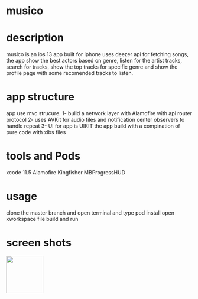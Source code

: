 # musico



# description

musico is an ios 13 app built for iphone uses deezer api for fetching songs, the app show the best actors based on genre,
listen for the artist tracks, search for tracks, show the top tracks for specific genre and show the profile page with some recomended tracks to listen.



# app structure
 app use mvc strucure.
 1- bulid a network layer with Alamofire with api router protocol
 2- uses AVKit for audio files and notification center observers to handle repeat
 3- UI for app is UIKIT the app build with a compination of pure code with xibs files
 
 
 # tools and Pods
 xcode 11.5
 Alamofire
 Kingfisher
 MBProgressHUD
 
 
 
 # usage
 clone the master branch and open terminal and type 
 pod install
 open xworkspace file 
 build and run
 
 
 
# screen shots

<img src="https://user-images.githubusercontent.com/47069606/85061954-f79ae600-b1a7-11ea-838d-7d1266041ad5.png" width="100" height="100">
 
 



